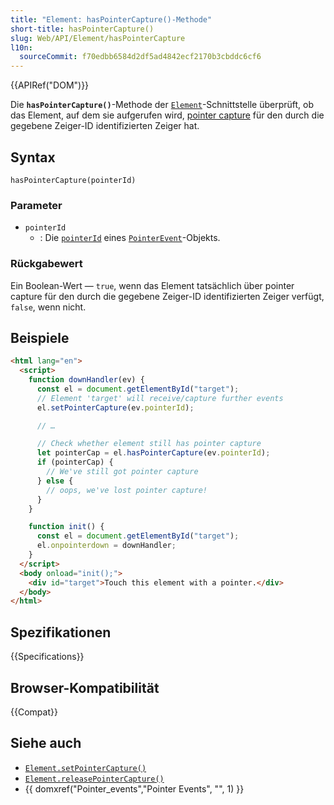 ```yaml
---
title: "Element: hasPointerCapture()-Methode"
short-title: hasPointerCapture()
slug: Web/API/Element/hasPointerCapture
l10n:
  sourceCommit: f70edbb6584d2df5ad4842ecf2170b3cbddc6cf6
---
```


{{APIRef("DOM")}}

Die **`hasPointerCapture()`**-Methode der
[`Element`](/de/docs/Web/API/Element)-Schnittstelle überprüft, ob das Element, auf dem sie aufgerufen wird,
[pointer capture](/de/docs/Web/API/Pointer_events#pointer_capture) für den durch die gegebene Zeiger-ID identifizierten Zeiger hat.

## Syntax

```js-nolint
hasPointerCapture(pointerId)
```

### Parameter

- `pointerId`
  - : Die [`pointerId`](/de/docs/Web/API/PointerEvent/pointerId) eines
    [`PointerEvent`](/de/docs/Web/API/PointerEvent)-Objekts.

### Rückgabewert

Ein Boolean-Wert — `true`, wenn das Element tatsächlich über pointer capture für den durch die gegebene Zeiger-ID identifizierten Zeiger verfügt, `false`, wenn nicht.

## Beispiele

```html
<html lang="en">
  <script>
    function downHandler(ev) {
      const el = document.getElementById("target");
      // Element 'target' will receive/capture further events
      el.setPointerCapture(ev.pointerId);

      // …

      // Check whether element still has pointer capture
      let pointerCap = el.hasPointerCapture(ev.pointerId);
      if (pointerCap) {
        // We've still got pointer capture
      } else {
        // oops, we've lost pointer capture!
      }
    }

    function init() {
      const el = document.getElementById("target");
      el.onpointerdown = downHandler;
    }
  </script>
  <body onload="init();">
    <div id="target">Touch this element with a pointer.</div>
  </body>
</html>
```

## Spezifikationen

{{Specifications}}

## Browser-Kompatibilität

{{Compat}}

## Siehe auch

- [`Element.setPointerCapture()`](/de/docs/Web/API/Element/setPointerCapture)
- [`Element.releasePointerCapture()`](/de/docs/Web/API/Element/releasePointerCapture)
- {{ domxref("Pointer_events","Pointer Events", "", 1) }}
